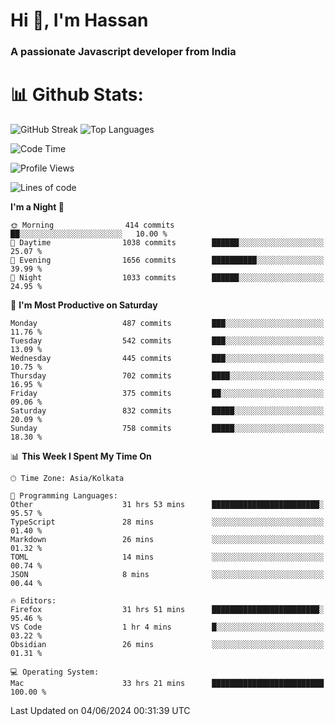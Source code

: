 # Hi 👋, I'm Hassan
### A passionate Javascript developer from India


# 📊 Github Stats:
![GitHub Streak](https://github-readme-streak-stats.herokuapp.com/?user=codeblooded47&theme=dracula&hide_border=false)
![Top Languages](https://github-readme-stats.vercel.app/api/top-langs/?username=codeblooded47&layout=compact&theme=dracula)



<!--START_SECTION:waka-->
![Code Time](http://img.shields.io/badge/Code%20Time-749%20hrs%2027%20mins-blue)

![Profile Views](http://img.shields.io/badge/Profile%20Views-15-blue)

![Lines of code](https://img.shields.io/badge/From%20Hello%20World%20I%27ve%20Written-23.5%20million%20lines%20of%20code-blue)

**I'm a Night 🦉** 

```text
🌞 Morning                414 commits         ██░░░░░░░░░░░░░░░░░░░░░░░   10.00 % 
🌆 Daytime                1038 commits        ██████░░░░░░░░░░░░░░░░░░░   25.07 % 
🌃 Evening                1656 commits        ██████████░░░░░░░░░░░░░░░   39.99 % 
🌙 Night                  1033 commits        ██████░░░░░░░░░░░░░░░░░░░   24.95 % 
```
📅 **I'm Most Productive on Saturday** 

```text
Monday                   487 commits         ███░░░░░░░░░░░░░░░░░░░░░░   11.76 % 
Tuesday                  542 commits         ███░░░░░░░░░░░░░░░░░░░░░░   13.09 % 
Wednesday                445 commits         ███░░░░░░░░░░░░░░░░░░░░░░   10.75 % 
Thursday                 702 commits         ████░░░░░░░░░░░░░░░░░░░░░   16.95 % 
Friday                   375 commits         ██░░░░░░░░░░░░░░░░░░░░░░░   09.06 % 
Saturday                 832 commits         █████░░░░░░░░░░░░░░░░░░░░   20.09 % 
Sunday                   758 commits         █████░░░░░░░░░░░░░░░░░░░░   18.30 % 
```


📊 **This Week I Spent My Time On** 

```text
🕑︎ Time Zone: Asia/Kolkata

💬 Programming Languages: 
Other                    31 hrs 53 mins      ████████████████████████░   95.57 % 
TypeScript               28 mins             ░░░░░░░░░░░░░░░░░░░░░░░░░   01.40 % 
Markdown                 26 mins             ░░░░░░░░░░░░░░░░░░░░░░░░░   01.32 % 
TOML                     14 mins             ░░░░░░░░░░░░░░░░░░░░░░░░░   00.74 % 
JSON                     8 mins              ░░░░░░░░░░░░░░░░░░░░░░░░░   00.44 % 

🔥 Editors: 
Firefox                  31 hrs 51 mins      ████████████████████████░   95.46 % 
VS Code                  1 hr 4 mins         █░░░░░░░░░░░░░░░░░░░░░░░░   03.22 % 
Obsidian                 26 mins             ░░░░░░░░░░░░░░░░░░░░░░░░░   01.31 % 

💻 Operating System: 
Mac                      33 hrs 21 mins      █████████████████████████   100.00 % 
```


 Last Updated on 04/06/2024 00:31:39 UTC
<!--END_SECTION:waka-->

